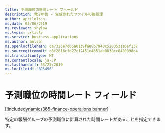 ```yaml
---
title: 予測職位の時間レート フィールド
description: 電子申告 - 生成されたファイルの後処理
author: aprilolson
ms.date: 03/06/2019
ms.reviewer: shylaw
ms.topic: article
ms.service: business-applications
ms.author: aolson
ms.openlocfilehash: ca7326e7d65a01b9fa88b7940c5283531a6ef137
ms.sourcegitcommit: c8f2816cfd27cf7451e4651aa0038cc8400098d4
ms.translationtype: HT
ms.contentlocale: ja-JP
ms.lasthandoff: 03/25/2019
ms.locfileid: "895496"
---
```

# <a name="hourly-rate-field-on-forecast-positions"></a>予測職位の時間レート フィールド 
[!include[dynamics365-finance-operations banner](../includes/dynamics365-finance-operations.md)]


特定の報酬グループの予測職位に計算された時間レートがあることを指定できます。
